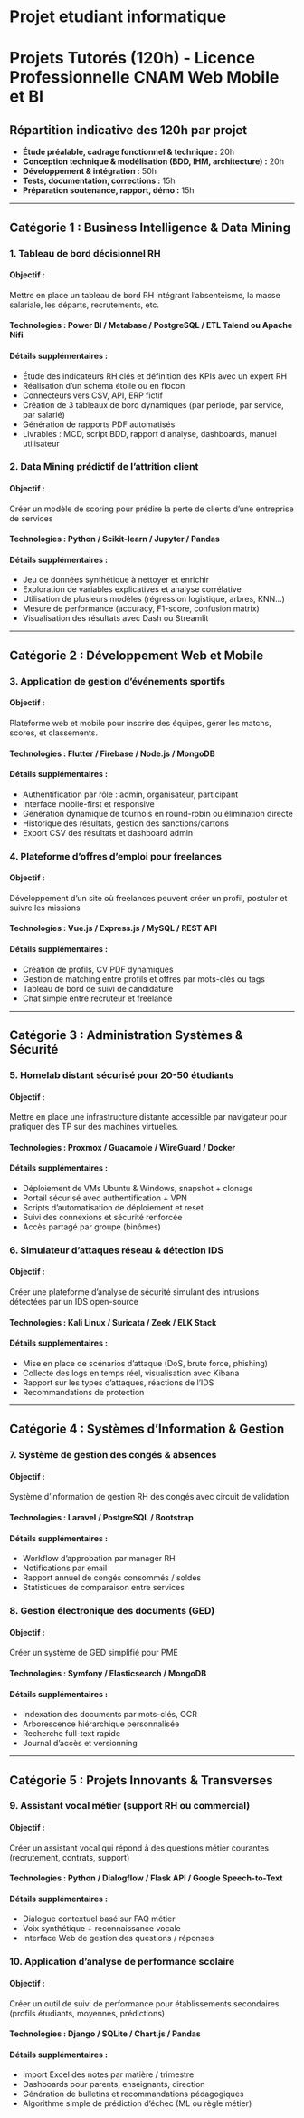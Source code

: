 # Projet etudiant informatique


# Projets Tutorés (120h) - Licence Professionnelle CNAM Web Mobile et BI

## Répartition indicative des 120h par projet

- **Étude préalable, cadrage fonctionnel & technique :** 20h
- **Conception technique & modélisation (BDD, IHM, architecture) :** 20h
- **Développement & intégration :** 50h
- **Tests, documentation, corrections :** 15h
- **Préparation soutenance, rapport, démo :** 15h

---

## Catégorie 1 : Business Intelligence & Data Mining

### 1. Tableau de bord décisionnel RH
#### Objectif :
Mettre en place un tableau de bord RH intégrant l’absentéisme, la masse salariale, les départs, recrutements, etc.
#### Technologies : Power BI / Metabase / PostgreSQL / ETL Talend ou Apache Nifi
#### Détails supplémentaires :
- Étude des indicateurs RH clés et définition des KPIs avec un expert RH
- Réalisation d’un schéma étoile ou en flocon
- Connecteurs vers CSV, API, ERP fictif
- Création de 3 tableaux de bord dynamiques (par période, par service, par salarié)
- Génération de rapports PDF automatisés
- Livrables : MCD, script BDD, rapport d'analyse, dashboards, manuel utilisateur

### 2. Data Mining prédictif de l’attrition client

#### Objectif :
Créer un modèle de scoring pour prédire la perte de clients d’une entreprise de services
#### Technologies : Python / Scikit-learn / Jupyter / Pandas
#### Détails supplémentaires :
- Jeu de données synthétique à nettoyer et enrichir
- Exploration de variables explicatives et analyse corrélative
- Utilisation de plusieurs modèles (régression logistique, arbres, KNN...)
- Mesure de performance (accuracy, F1-score, confusion matrix)
- Visualisation des résultats avec Dash ou Streamlit

---

## Catégorie 2 : Développement Web et Mobile

### 3. Application de gestion d’événements sportifs
#### Objectif :
Plateforme web et mobile pour inscrire des équipes, gérer les matchs, scores, et classements.
#### Technologies : Flutter / Firebase / Node.js / MongoDB
#### Détails supplémentaires :
- Authentification par rôle : admin, organisateur, participant
- Interface mobile-first et responsive
- Génération dynamique de tournois en round-robin ou élimination directe
- Historique des résultats, gestion des sanctions/cartons
- Export CSV des résultats et dashboard admin

### 4. Plateforme d’offres d’emploi pour freelances
#### Objectif :
Développement d’un site où freelances peuvent créer un profil, postuler et suivre les missions
#### Technologies : Vue.js / Express.js / MySQL / REST API
#### Détails supplémentaires :
- Création de profils, CV PDF dynamiques
- Gestion de matching entre profils et offres par mots-clés ou tags
- Tableau de bord de suivi de candidature
- Chat simple entre recruteur et freelance

---

## Catégorie 3 : Administration Systèmes & Sécurité

### 5. Homelab distant sécurisé pour 20-50 étudiants
#### Objectif :
Mettre en place une infrastructure distante accessible par navigateur pour pratiquer des TP sur des machines virtuelles.
#### Technologies : Proxmox / Guacamole / WireGuard / Docker
#### Détails supplémentaires :
- Déploiement de VMs Ubuntu & Windows, snapshot + clonage
- Portail sécurisé avec authentification + VPN
- Scripts d’automatisation de déploiement et reset
- Suivi des connexions et sécurité renforcée
- Accès partagé par groupe (binômes)

### 6. Simulateur d’attaques réseau & détection IDS
#### Objectif :
Créer une plateforme d’analyse de sécurité simulant des intrusions détectées par un IDS open-source
#### Technologies : Kali Linux / Suricata / Zeek / ELK Stack
#### Détails supplémentaires :
- Mise en place de scénarios d’attaque (DoS, brute force, phishing)
- Collecte des logs en temps réel, visualisation avec Kibana
- Rapport sur les types d’attaques, réactions de l’IDS
- Recommandations de protection

---

## Catégorie 4 : Systèmes d’Information & Gestion

### 7. Système de gestion des congés & absences
#### Objectif :
Système d’information de gestion RH des congés avec circuit de validation
#### Technologies : Laravel / PostgreSQL / Bootstrap
#### Détails supplémentaires :
- Workflow d’approbation par manager RH
- Notifications par email
- Rapport annuel de congés consommés / soldes
- Statistiques de comparaison entre services

### 8. Gestion électronique des documents (GED)
#### Objectif :
Créer un système de GED simplifié pour PME
#### Technologies : Symfony / Elasticsearch / MongoDB
#### Détails supplémentaires :
- Indexation des documents par mots-clés, OCR
- Arborescence hiérarchique personnalisée
- Recherche full-text rapide
- Journal d’accès et versionning

---

## Catégorie 5 : Projets Innovants & Transverses

### 9. Assistant vocal métier (support RH ou commercial)
#### Objectif :
Créer un assistant vocal qui répond à des questions métier courantes (recrutement, contrats, support)
#### Technologies : Python / Dialogflow / Flask API / Google Speech-to-Text
#### Détails supplémentaires :
- Dialogue contextuel basé sur FAQ métier
- Voix synthétique + reconnaissance vocale
- Interface Web de gestion des questions / réponses

### 10. Application d’analyse de performance scolaire
#### Objectif :
Créer un outil de suivi de performance pour établissements secondaires (profils étudiants, moyennes, prédictions)
#### Technologies : Django / SQLite / Chart.js / Pandas
#### Détails supplémentaires :
- Import Excel des notes par matière / trimestre
- Dashboards pour parents, enseignants, direction
- Génération de bulletins et recommandations pédagogiques
- Algorithme simple de prédiction d’échec (ML ou règle métier)
